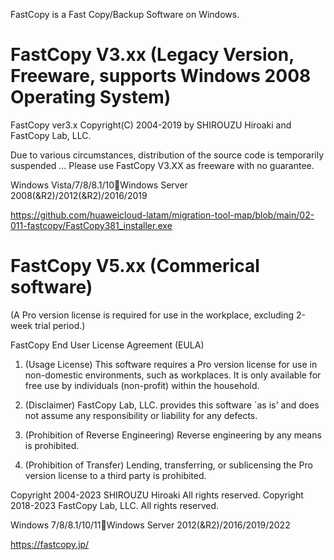 FastCopy is a Fast Copy/Backup Software on Windows.

# FastCopy V3.xx (Legacy Version, Freeware, supports Windows 2008 Operating System)

FastCopy ver3.x Copyright(C) 2004-2019 by SHIROUZU Hiroaki and FastCopy Lab, LLC.

Due to various circumstances, distribution of the source code is temporarily suspended ... Please use FastCopy V3.XX as freeware with no guarantee.

Windows Vista/7/8/8.1/10Windows Server 2008(&R2)/2012(&R2)/2016/2019 

https://github.com/huaweicloud-latam/migration-tool-map/blob/main/02-011-fastcopy/FastCopy381_installer.exe


# FastCopy V5.xx (Commerical software)

(A Pro version license is required for use in the workplace, excluding 2-week trial period.)

FastCopy End User License Agreement (EULA)

  1. (Usage License) This software requires a Pro version license for use in non-domestic environments, such as workplaces. It is only available for free use by individuals (non-profit) within the household.

  2. (Disclaimer) FastCopy Lab, LLC. provides this software `as is' and does not assume any responsibility or liability for any defects.

  3. (Prohibition of Reverse Engineering) Reverse engineering by any means is prohibited.

  4. (Prohibition of Transfer) Lending, transferring, or sublicensing the Pro version license to a third party is prohibited.

  Copyright 2004-2023 SHIROUZU Hiroaki All rights reserved.
  Copyright 2018-2023 FastCopy Lab, LLC. All rights reserved.

  Windows 7/8/8.1/10/11Windows Server 2012(&R2)/2016/2019/2022


https://fastcopy.jp/

